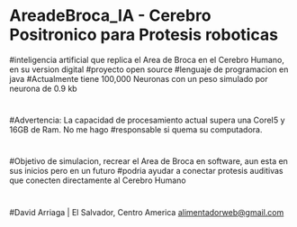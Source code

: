 # AreadeBroca_IA - Cerebro Positronico para Protesis roboticas

#inteligencia artificial que replica el Area de Broca en el Cerebro Humano, en su version digital
#proyecto open source
#lenguaje de programacion en java
#Actualmente tiene 100,000 Neuronas con un peso simulado por neurona de 0.9 kb
#
#Advertencia: La capacidad de procesamiento actual supera una CoreI5 y 16GB de Ram. No me hago #responsable si quema su computadora. 
#
#
#Objetivo de simulacion, recrear el Area de Broca en software, aun esta en sus inicios pero en un futuro #podria ayudar a conectar protesis auditivas que conecten directamente al Cerebro Humano
#
#David Arriaga | El Salvador, Centro America alimentadorweb@gmail.com
